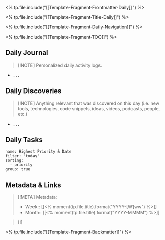 <% tp.file.include("[[Template-Fragment-Frontmatter-Daily]]") %>

<% tp.file.include("[[Template-Fragment-Title-Daily]]") %>

<% tp.file.include("[[Template-Fragment-Daily-Navigation]]") %>

<% tp.file.include("[[Template-Fragment-TOC]]") %>

## Daily Journal

> [!NOTE] Personalized daily activity logs.

- `...`

## Daily Discoveries

> [!NOTE] Anything relevant that was discovered on this day (i.e. new tools, technologies, code snippets, ideas, videos, podcasts, people, etc.)

- `...`

## Daily Tasks

```todoist
name: Highest Priority & Date
filter: "today"
sorting:
  - priority
group: true
```


## Metadata & Links

> [!META] Metadata:
> - Week:: [[<% moment(tp.file.title).format("YYYY-[W]ww") %>]]
> - Month:: [[<% moment(tp.file.title).format("YYYY-MMMM") %>]]

> [!]

<% tp.file.include("[[Template-Fragment-Backmatter]]") %>



